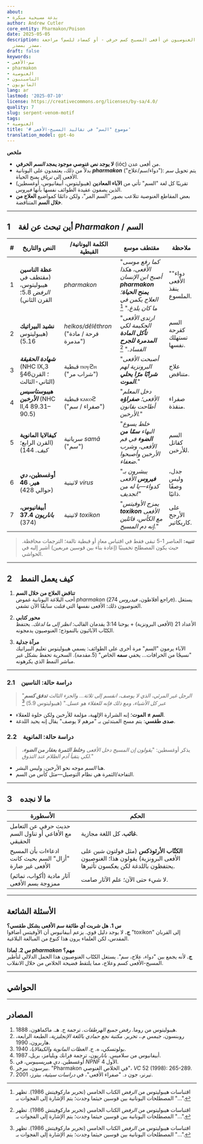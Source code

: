 ```yaml
---
about:
- بدعة مسيحية مبكرة
author: Andrew Cutler
core_entity: Pharmakon/Poison
date: 2025-05-05
description: هل يتحدث الكتاب الغنوصيون عن أفعى المسيح كسم حرفي - أو كمضاد للسم؟ مراجعة
  مصدر بمصدر.
draft: false
keywords:
- سم-الأفعى
- pharmakon
- الغنوصية
- الناسينيون
- المانويون
lang: ar
lastmod: '2025-07-10'
license: https://creativecommons.org/licenses/by-sa/4.0/
quality: 7
slug: serpent-venom-motif
tags:
- الغنوصية
title: '# موضوع "السم" في تقاليد المسيح-الأفعى'
translation_model: gpt-4o
---
```


**ملخص**

- **لا يوجد نص غنوصي موجود يمجد *السم* الحرفي** (ἰός) من أفعى عدن.
- بدلاً من ذلك، يعتمدون على اليونانية **_pharmakon_** ("دواء/سم/علاج"): يتم تحويل *سم* الأفعى إلى *ترياق* يمنح الحياة.
- تقريبًا كل لغة "السم" تأتي من **الآباء المعادين** (هيبوليتوس، أبيفانيوس، أوغسطين) الذين يصفون عقيدة الطوائف نفسها بأنها *فيروس*.
- بعض المقاطع الغنوصية تتلاعب بصور "السم المر"، ولكن دائمًا كمواضيع **العلاج من خلال السم** المتناقضة.

---

## 1 أين تبحث عن لغة *Pharmakon* / السم

| # | النص والتاريخ | الكلمة اليونانية/القبطية | مقتطف موسع | ملاحظة |
|---|---|---|---|---|
| 1 | **عظة الناسين** (مقتطف في هيبوليتوس، *الرفض* 5.8؛ القرن الثاني) | _pharmakon_ | "*كما رفع موسى الأفعى، هكذا أصبح ابن الإنسان **pharmakon يمنح الحياة**؛ العلاج يكمن في ما كان يلدغ.*" [^1] | "دواء" الأفعى ينقذ الملسوع. |
| 2 | **نشيد البيراتيك** (هيبوليتوس 5.16) | _helkos/dêlêthron_ ("قرحة / مادة مدمرة") | "*ارتدى الأفعى الحكيمة لكي **تأكل المادة المدمرة للجرح** الفساد.*" [^1] | السم كقرحة تستهلك نفسها. |
| 3 | **_شهادة الحقيقة_** (NHC IX,3 §46؛ القرن الثاني-الثالث) | قبطية ⲡⲟⲩϩⲏ ("شراب مر") | "*أصبحت الأفعى البرونزية لهم **شرابًا مرًا يحلي الموت***." | علاج متناقض. |
| 4 | **_هيبوستاسيس الأرخبن_** (NHC II,4 89.31–90.5) | قبطية ⲕⲁⲕⲟϩ ("صفراء / سم") | "*دخل المعلم الأفعى؛ **صفراؤه** أطاحت بقانون الأرخبن.*" | صفراء منقذة. |
| 5 | **كيفالايا المانوية** (القرن الرابع؛ *كيف.* 144) | سريانية _samā_ ("سم") | "*خلط يسوع البهاء **سمًا من الضوء** في فم الأفعى، وشرب الأرخبن وأصبحوا ضعفاء.*" | السم كقاتل للأرخبن. |
| 6 | **أوغسطين، _دي هير._ 46** (حوالي 428) | لاتينية _virus_ | "*يبشرون بـ **فيروس** الأفعى كدواء—يا له من تجديف!*" | جدل، وليس وصفًا ذاتيًا. |
| 7 | **أبيفانيوس، _باناريون_ 37.4** (374) | لاتينية _toxikon_ | "*يمزج الأوفيتس **toxikon** الأفعى مع الكأس، قائلين إنه دم المسيح.*" | على الأرجح كاريكاتير. |

> **تنبيه:** العناصر 1-5 تبقى فقط في اقتباس معادٍ أو قبطية تالفة؛ الترجمات محافظة. حيث يكون المصطلح تخمينيًا (إعادة بناء بين قوسين مربعين) أشير إليه في الحواشي.

---

## 2 كيف يعمل النمط

1. **تناقض العلاج من خلال السم**  
   أحب البلاغة اليونانية غموض *pharmakon* (راجع أفلاطون، *فيدروس* 274e). يستغل الغنوصيون ذلك: الأفعى نفسها التي *قتلت* سابقًا الآن تشفي.

2. **محور كتابي**  
   الأعداد 21 (الأفعى البرونزية) + يوحنا 3:14 يقدمان القالب: _انظر إلى ما لدغك_. يحتفظ الكتّاب الآبائيون بالنموذج؛ الغنوصيون يدمجونه.

3. **مرآة جدلية**  
   الآباء يرمون "السم" مرة أخرى على الطوائف: يسمي هيبوليتوس تعليم البيراتيك "نسيجًا من الخرافات… يخفي **سمه** الخاص" (5.مقدمة). السخرية تحفظ بشكل غير مباشر النمط الذي يكرهونه.

---

### 2.1 دراسة حالة: الناسين

> "*الرجل غير المرئي، الذي لا يوصف، انقسم إلى ثلاثة… والجزء الثالث **تدفق كسم** عبر كل الأشياء، ومع ذلك فإنه للعقلاء هو عسل.*" (هيبوليتوس 5.9) [^1]

- **السم ≠ الموت**؛ إنه الشرارة الإلهية، مؤلمة للأرخبن ولكن حلوة للعقلاء.
- **صدى طقسي**: يتم مسح المبتدئين بـ "مرهم لا يوصف" يقال إنه يحيد اللدغة.

### 2.2 دراسة حالة: المانوية

> يذكر أوغسطين: "*يقولون إن المسيح دخل الأفعى و**خلط الثمرة بعقار من الضوء**، لكي يتقيأ آدم الظلام عند التذوق.*"

- هنا *السم* موجه نحو الأرخبن، وليس البشر.
- التفاحة/الثمرة هي نظام التوصيل—مثل كأس من السم.

---

## 3 ما لا نجده

| الأسطورة | الحكم |
|------|---------|
| حديث حرفي عن التعامل مع الأفاعي أو تناول السم الحقيقي | **غائب.** كل اللغة مجازية. |
| ادعاءات بأن المسيح "أزال" السم بحيث كانت الأفعى غير ضارة | **الكتّاب الأرثوذكس** (مثل فولتون شين على الأفعى البرونزية) يقولون هذا؛ الغنوصيون يحتفظون باللدغة لكن يعكسون تأثيرها. |
| آثار مادية (أكواب، تمائم) ممزوجة بسم الأفعى | لا شيء حتى الآن؛ علم الآثار صامت. |

---

## الأسئلة الشائعة

**س 1. هل شربت أي طائفة سم الأفعى بشكل طقسي؟**  
**ج.** لا يوجد دليل قوي. يزعم أبيفانيوس أن الأوفيتس أضافوا "toxikon" إلى القربان المقدس، لكن العلماء يرون هذا كنوع من المبالغة البلاغية.

**س 2. لماذا *pharmakon* مهم؟**  
**ج.** لأنه يجمع بين "دواء، علاج، سم". يستغل الكتّاب الغنوصيون هذا الحمل الدلالي لتأطير المسيح-الأفعى كسم وعلاج، مما يلتقط فضيحة الخلاص من خلال الانقلاب.

---

## الحواشي

[^1]: اقتباسات هيبوليتوس من *الرفض* الكتاب الخامس (تحرير ماركوفيتش 1986). تظهر المصطلحات اليونانية بين قوسين حيثما وجدت؛ يتم الإشارة إلى الفجوات بـ "…".
[^2]: النصوص القبطية تتبع روبنسون، *مكتبة نجع حمادي* (الطبعة الرابعة). تم تطبيع الترجمة الصوتية.
[^3]: المقطع المانوي في ه. ج. بولوتسكي، *كيفالايا المعلمين* (1940)، ص. 144.

---

## المصادر

1. هيبوليتوس من روما. *رفض جميع الهرطقات.* ترجمة ج. هـ. ماكماهون، 1888.
2. روبنسون، جيمس م.، تحرير. *مكتبة نجع حمادي باللغة الإنجليزية*، الطبعة الرابعة، هاربرون، 1990.
3. بولوتسكي، ه. ج. *العظات المانوية والكيفالايا*، 1940.
4. أبيفانيوس من سلاميس. *باناريون*، ترجمة فرانك ويليامز، بريل، 1987.
5. أوغسطين. *دي هيريسيبوس*، في *NPNF* الأول 4.
6. بيرسون، بيرجر. "Pharmakon في الخلاص الغنوصي"، *VC* 52 (1998): 265-289.
7. تيرنر، جون د. "صفراء الأفعى"، في *دراسات سيثية*، بيترز، 2001.